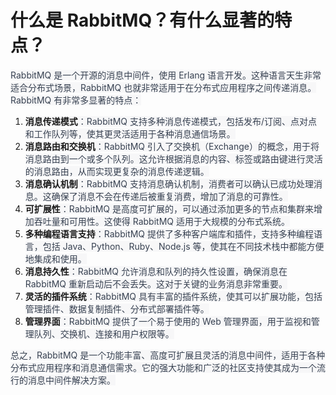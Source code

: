 # 什么是 RabbitMQ？有什么显著的特点？

<font style="color:rgb(55, 65, 81);background-color:rgb(247, 247, 248);">RabbitMQ 是一个开源的消息中间件，使用 Erlang 语言开发。这种语言天生非常适合分布式场景，RabbitMQ 也就非常适用于在分布式应用程序之间传递消息。RabbitMQ 有非常多显著的特点：</font>

1. **<font style="background-color:rgb(247, 247, 248);">消息传递模式</font>**<font style="color:rgb(55, 65, 81);background-color:rgb(247, 247, 248);">：RabbitMQ 支持多种消息传递模式，包括发布/订阅、点对点和工作队列等，使其更灵活适用于各种消息通信场景。</font>
2. **<font style="background-color:rgb(247, 247, 248);">消息路由和交换机</font>**<font style="color:rgb(55, 65, 81);background-color:rgb(247, 247, 248);">：RabbitMQ 引入了交换机（Exchange）的概念，用于将消息路由到一个或多个队列。这允许根据消息的内容、标签或路由键进行灵活的消息路由，从而实现更复杂的消息传递逻辑。</font>
3. **<font style="background-color:rgb(247, 247, 248);">消息确认机制</font>**<font style="color:rgb(55, 65, 81);background-color:rgb(247, 247, 248);">：RabbitMQ 支持消息确认机制，消费者可以确认已成功处理消息。这确保了消息不会在传递后被重复消费，增加了消息的可靠性。</font>
4. **<font style="background-color:rgb(247, 247, 248);">可扩展性</font>**<font style="color:rgb(55, 65, 81);background-color:rgb(247, 247, 248);">：RabbitMQ 是高度可扩展的，可以通过添加更多的节点和集群来增加吞吐量和可用性。这使得 RabbitMQ 适用于大规模的分布式系统。</font>
5. **<font style="background-color:rgb(247, 247, 248);">多种编程语言支持</font>**<font style="color:rgb(55, 65, 81);background-color:rgb(247, 247, 248);">：RabbitMQ 提供了多种客户端库和插件，支持多种编程语言，包括 Java、Python、Ruby、Node.js 等，使其在不同技术栈中都能方便地集成和使用。</font>
6. **<font style="background-color:rgb(247, 247, 248);">消息持久性</font>**<font style="color:rgb(55, 65, 81);background-color:rgb(247, 247, 248);">：RabbitMQ 允许消息和队列的持久性设置，确保消息在 RabbitMQ 重新启动后不会丢失。这对于关键的业务消息非常重要。</font>
7. **<font style="background-color:rgb(247, 247, 248);">灵活的插件系统</font>**<font style="color:rgb(55, 65, 81);background-color:rgb(247, 247, 248);">：RabbitMQ 具有丰富的插件系统，使其可以扩展功能，包括管理插件、数据复制插件、分布式部署插件等。</font>
8. **<font style="background-color:rgb(247, 247, 248);">管理界面</font>**<font style="color:rgb(55, 65, 81);background-color:rgb(247, 247, 248);">：RabbitMQ 提供了一个易于使用的 Web 管理界面，用于监视和管理队列、交换机、连接和用户权限等。</font>

<font style="color:rgb(55, 65, 81);background-color:rgb(247, 247, 248);">总之，RabbitMQ 是一个功能丰富、高度可扩展且灵活的消息中间件，适用于各种分布式应用程序和消息通信需求。它的强大功能和广泛的社区支持使其成为一个流行的消息中间件解决方案。</font>


